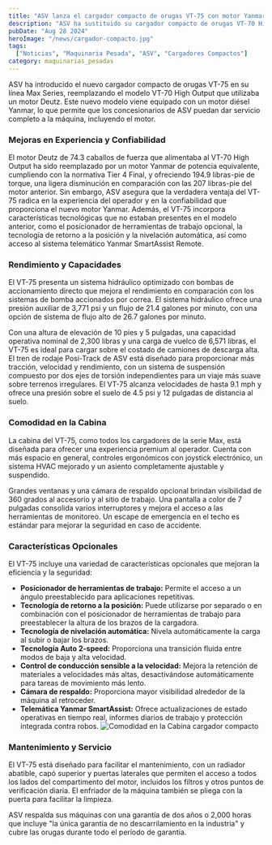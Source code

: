 ```yaml
---
title: "ASV lanza el cargador compacto de orugas VT-75 con motor Yanmar"
description: "ASV ha sustituido su cargador compacto de orugas VT-70 High Output, impulsado por Deutz, por el nuevo VT-75, que ahora cuenta con un motor Yanmar y una serie de mejoras en rendimiento y tecnología."
pubDate: "Aug 28 2024"
heroImage: "/news/cargador-compacto.jpg"
tags:
  ["Noticias", "Maquinaria Pesada", "ASV", "Cargadores Compactos"]
category: maquinarias_pesadas
---
```


ASV ha introducido el nuevo cargador compacto de orugas VT-75 en su línea Max Series, reemplazando el modelo VT-70 High Output que utilizaba un motor Deutz. Este nuevo modelo viene equipado con un motor diésel Yanmar, lo que permite que los concesionarios de ASV puedan dar servicio completo a la máquina, incluyendo el motor.

### Mejoras en Experiencia y Confiabilidad

El motor Deutz de 74.3 caballos de fuerza que alimentaba al VT-70 High Output ha sido reemplazado por un motor Yanmar de potencia equivalente, cumpliendo con la normativa Tier 4 Final, y ofreciendo 194.9 libras-pie de torque, una ligera disminución en comparación con las 207 libras-pie del motor anterior. Sin embargo, ASV asegura que la verdadera ventaja del VT-75 radica en la experiencia del operador y en la confiabilidad que proporciona el nuevo motor Yanmar. Además, el VT-75 incorpora características tecnológicas que no estaban presentes en el modelo anterior, como el posicionador de herramientas de trabajo opcional, la tecnología de retorno a la posición y la nivelación automática, así como acceso al sistema telemático Yanmar SmartAssist Remote.

### Rendimiento y Capacidades

El VT-75 presenta un sistema hidráulico optimizado con bombas de accionamiento directo que mejora el rendimiento en comparación con los sistemas de bomba accionados por correa. El sistema hidráulico ofrece una presión auxiliar de 3,771 psi y un flujo de 21.4 galones por minuto, con una opción de sistema de flujo alto de 26.7 galones por minuto.

Con una altura de elevación de 10 pies y 5 pulgadas, una capacidad operativa nominal de 2,300 libras y una carga de vuelco de 6,571 libras, el VT-75 es ideal para cargar sobre el costado de camiones de descarga alta. El tren de rodaje Posi-Track de ASV está diseñado para proporcionar más tracción, velocidad y rendimiento, con un sistema de suspensión compuesto por dos ejes de torsión independientes para un viaje más suave sobre terrenos irregulares. El VT-75 alcanza velocidades de hasta 9.1 mph y ofrece una presión sobre el suelo de 4.5 psi y 12 pulgadas de distancia al suelo.

### Comodidad en la Cabina

La cabina del VT-75, como todos los cargadores de la serie Max, está diseñada para ofrecer una experiencia premium al operador. Cuenta con más espacio en general, controles ergonómicos con joystick electrónico, un sistema HVAC mejorado y un asiento completamente ajustable y suspendido.

Grandes ventanas y una cámara de respaldo opcional brindan visibilidad de 360 grados al accesorio y al sitio de trabajo. Una pantalla a color de 7 pulgadas consolida varios interruptores y mejora el acceso a las herramientas de monitoreo. Un escape de emergencia en el techo es estándar para mejorar la seguridad en caso de accidente.

### Características Opcionales

El VT-75 incluye una variedad de características opcionales que mejoran la eficiencia y la seguridad:

- **Posicionador de herramientas de trabajo:** Permite el acceso a un ángulo preestablecido para aplicaciones repetitivas.
- **Tecnología de retorno a la posición:** Puede utilizarse por separado o en combinación con el posicionador de herramientas de trabajo para preestablecer la altura de los brazos de la cargadora.
- **Tecnología de nivelación automática:** Nivela automáticamente la carga al subir o bajar los brazos.
- **Tecnología Auto 2-speed:** Proporciona una transición fluida entre modos de baja y alta velocidad.
- **Control de conducción sensible a la velocidad:** Mejora la retención de materiales a velocidades más altas, desactivándose automáticamente para tareas de movimiento más lento.
- **Cámara de respaldo:** Proporciona mayor visibilidad alrededor de la máquina al retroceder.
- **Telemática Yanmar SmartAssist:** Ofrece actualizaciones de estado operativas en tiempo real, informes diarios de trabajo y protección integrada contra robos.
![Comodidad en la Cabina cargador compacto](/news/cargador-orugas-vt-75.jpg)

### Mantenimiento y Servicio

El VT-75 está diseñado para facilitar el mantenimiento, con un radiador abatible, capó superior y puertas laterales que permiten el acceso a todos los lados del compartimento del motor, incluidos los filtros y otros puntos de verificación diaria. El enfriador de la máquina también se pliega con la puerta para facilitar la limpieza.

ASV respalda sus máquinas con una garantía de dos años o 2,000 horas que incluye "la única garantía de no descarrilamiento en la industria" y cubre las orugas durante todo el período de garantía.
